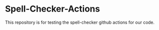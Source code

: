 # Spell-Checker-Actions
This repository is for testing the spell-checker github actions for our code.
